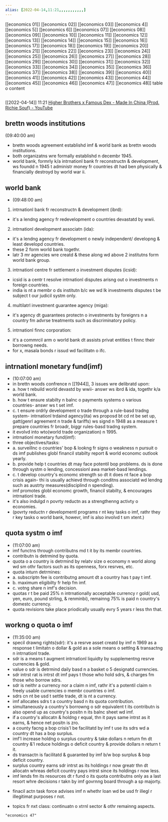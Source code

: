 ```yaml
---
alias: [2022-04-14,11:21,,,,,,,,,,,]
---
```

[[economics 01]] [[economics 02]] [[economics 03]] [[economics 4]] [[economics 5]] [[economics 6]] [[economics 07]] [[economics 08]] [[economics 09]] [[economics 10]]
[[economics 11]] [[economics 12]] [[economics 13]] [[economics 14]] [[economics 15]] [[economics 16]] [[economics 17]] [[economics 18]] [[economics 19]] [[economics 20]]
[[economics 21]] [[economics 22]] [[economics 23]] [[economics 24]] [[economics 25]] [[economics 26]] [[economics 27]] [[economics 28]] [[economics 29]] [[economics 30]]
[[economics 31]] [[economics 32]] [[economics 33]] [[economics 34]] [[economics 35]] [[economics 36]] [[economics 37]] [[economics 38]] [[economics 39]] [[economics 40]]
[[economics 41]] [[economics 42]] [[economics 43]] [[economics 44]] [[economics 45]] [[economics 46]] [[economics 47]] [[economics 48]]
table o content
```toc
```

[[2022-04-14]] 11:21
[Higher Brothers x Famous Dex - Made In China (Prod. Richie Souf) - YouTube](https://youtu.be/rILKm-DC06A)
## brettn woods institutions
(09:40:00 am)
- brettn woods agreement establishd imf & world bank as brettn woods institutions.
- both organizatns wre formally establishd n decembr 1945.
- world bank, formrly k/a intrnationl bank fr reconstructn & development, ws foundd n 1945 t administr money fr countries dt had ben physically & financially destroyd by world war ii.

## world bank
- (09:48:00 am)
1. intrnationl bank fr reconstructn & development (ibrd):
- it's a lendng agency fr redevelopment o countries devastatd by wwii.
2. intrnationl development associatn (ida):
- it's a lendng agency fr development o newly independent/ developng & least developd countries.
- these 2 form world bank togethr.
- latr 3 mr agencies wre creatd & these along wd above 2 institutns form world bank group.
3. intrnationl centre fr settlement o investment disputes (icsid): 
- icsid is a centr t resolve intrnationl disputes arisng out o investments n foreign countries.
- india is nt a membr o ds institutn b/c we wd lk investments disputes t be subject t our judicil systm only.
4. multilatrl investment guarantee agency (miga):
- it's agency dt guarantees protectn o investments by foreignrs n a country fm advrse treatments such as discriminatory policy.
5. intrnationl finnc corporation:
- it's a commrcil arm o world bank dt assists privat entities t finnc their borrowng needs.
- for x, masala bonds r issud wd facilitatn o ifc.

## intrnationl monetary fund(imf)
- (10:07:00 am)
- in brettn woods confrence n [[1944]], 3 issues wre delibratd upon:
- a. how t rebuild world devastd by wwii- answr ws ibrd & ida, togethr k/a world bank.
- b. how t ensure stabilty n balnc o payments systems o various countries- answr ws t set imf.
- c. t ensure ordrly development o trade through a rule-basd tradng system- intrnationl trdaind agency(ita) ws proposd bt cd nt be set up, gatt(genrl agreement n trade & tariffs) ws signd n 1948 as a measure t prepare countries fr broadr, biggr rules-basd tradng system.
- it evolvd into wto(world trade organization) n 1995.
- intrnationl monetary fund(imf): 
- three objectives/tasks:
- a. surveillnc o countries' bop & lookng fr signs o weakness n pursuit o ds imf publishes globl financil stabilty report & world economc outlook yearly.
- b. provide help t countries dt may face potentil bop problems. ds is done through systm o lending, concessionl awa market-basd lendings.
- c. t develop country's economc strength so dt it does nt face a bop crisis again- thi is usually achievd through conditns associatd wd lendng such as austrty measures(disciplind n spending).
- imf promotes globl economc growth, financil stabilty, & encourages intrnationl trade.
- it's also indulgd n povrty reductn as a strengthenng activty o economies. 
- (povrty reductn r developmentl programs r nt key tasks o imf, rathr they r key tasks o world bank, howevr, imf is also involvd t sm xtent.)

## quota systm o imf
- (11:07:00 am)
- imf functns through contributns md t it by its membr countries.
- contributn is detrmind by quota.
- quota o a country is detrmind by relatv size o economy n world along wd sm othr factors such as its openness, forx resrves, etc.
- quota inturn detrmines:
- a. subscriptn fee is contributng amount dt a country has t pay t imf.
- b. maximum eligibilty fr help fm imf.
- c. votng share n imf's decision.
- quotas r t be paid 25% n intrnationally acceptable currency r gold( usd, yen, euro, pound strling, & renminbi), remainng 75% is paid n country's domestc currency.
- quota revisions take place priodically usually evry 5 years r less thn that.

## workng o quota o imf
- (11:35:00 am)
- specil drawng rights(sdr): it's a resrve asset creatd by imf n 1969 as a response t limitatn o dollar & gold as a sole means o settlng & transactng n intrnationl trade.
- sdr is a means t augment intrnationl liquidty by supplementng resrve currencies & gold.
- value o sdr is detrmind daily basd n a basket o 5 designatd currencies.
- sdr intrst rat is intrst dt imf pays t those who hold sdrs, & charges fm those who borrow sdrs.
- sdr is neithr a currency nor a claim n imf, rathr it's a potentil claim n freely usable currencies o membr countries o imf.
- sdrs cn nt be usd t settle trade, dt is nt a currency.
- imf allocates sdrs t a country basd n its quota contribution.
- simultaneously a country's borrowng o sdr equivalent t its contributn is also opend up as country's positn n its balnc sheet wd imf.
- if a country's allocatn & holdng r equal, thn it pays same intrst as it earns, & hence net positn is zro.
- a county facng a bop crisis'l be facilitatd by imf t use its sdrs wd a country dt has a bop surplus.
- imf'l increase holdng o surplus country & take dollars n return fm dt country &'l reduce holdings o deficit country & provide dollars n return t it.
- ds transactn is facilitatd & guaranted by imf b/w bop surplus & bop deficit country.
- surplus country earns sdr intrst as its holdings r now greatr thn dt allocatn whreas deficit country pays intrst since its holdings r now less.
- imf lends fm its resources dt r fund o its quota contributns only as a last resort whre decisions r takn by imf govrnng board through a sp majorty.
* finacil actn task force advises imf n whethr loan wd be usd fr illegl r illegitimat purposes r not.

- topics fr nxt class: continuatn o xtrnl sector & othr remainng aspects.
```query
"economics 47"
```